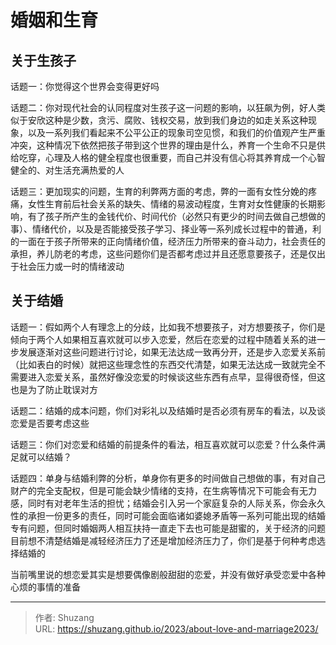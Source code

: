 # 婚姻和生育


## 关于生孩子

话题一：你觉得这个世界会变得更好吗

话题二：你对现代社会的认同程度对生孩子这一问题的影响，以狂飙为例，好人类似于安欣这种是少数，贪污、腐败、钱权交易，放到我们身边的如走关系这种现象，以及一系列我们看起来不公平公正的现象司空见惯，和我们的价值观产生严重冲突，这种情况下依然把孩子带到这个世界的理由是什么，养育一个生命不只是供给吃穿，心理及人格的健全程度也很重要，而自己并没有信心将其养育成一个心智健全的、对生活充满热爱的人

话题三：更加现实的问题，生育的利弊两方面的考虑，弊的一面有女性分娩的疼痛，女性生育前后社会关系的缺失、情绪的易波动程度，生育对女性健康的长期影响，有了孩子所产生的金钱代价、时间代价（必然只有更少的时间去做自己想做的事）、情绪代价，以及是否能接受孩子学习、择业等一系列成长过程中的普通，利的一面在于孩子所带来的正向情绪价值，经济压力所带来的奋斗动力，社会责任的承担，养儿防老的考虑，这些问题你们是否都考虑过并且还愿意要孩子，还是仅出于社会压力或一时的情绪波动

## 关于结婚

话题一：假如两个人有理念上的分歧，比如我不想要孩子，对方想要孩子，你们是倾向于两个人如果相互喜欢就可以步入恋爱，然后在恋爱的过程中随着关系的进一步发展逐渐对这些问题进行讨论，如果无法达成一致再分开，还是步入恋爱关系前（比如表白的时候）就把这些理念性的东西交代清楚，如果无法达成一致就完全不需要进入恋爱关系，虽然好像没恋爱的时候谈这些东西有点早，显得很奇怪，但这也是为了防止耽误对方

话题二：结婚的成本问题，你们对彩礼以及结婚时是否必须有房车的看法，以及谈恋爱是否要考虑这些

话题三：你们对恋爱和结婚的前提条件的看法，相互喜欢就可以恋爱？什么条件满足就可以结婚？

话题四：单身与结婚利弊的分析，单身你有更多的时间做自己想做的事，有对自己财产的完全支配权，但是可能会缺少情绪的支持，在生病等情况下可能会有无力感，同时有对老年生活的担忧；结婚会引入另一个家庭复杂的人际关系，你会永久性的承担一份更多的责任，同时可能会面临诸如婆媳矛盾等一系列可能出现的结婚专有问题，但同时婚姻两人相互扶持一直走下去也可能是甜蜜的，关于经济的问题目前想不清楚结婚是减轻经济压力了还是增加经济压力了，你们是基于何种考虑选择结婚的

当前嘴里说的想恋爱其实是想要偶像剧般甜甜的恋爱，并没有做好承受恋爱中各种心烦的事情的准备


---

> 作者: Shuzang  
> URL: https://shuzang.github.io/2023/about-love-and-marriage2023/  

